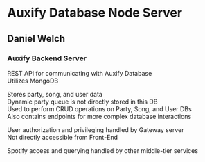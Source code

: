 # Auxify Database Node Server
## Daniel Welch

### Auxify Backend Server

REST API for communicating with Auxify Database  
Utilizes MongoDB  
  
Stores party, song, and user data  
Dynamic party queue is not directly stored in this DB  
Used to perform CRUD operations on Party, Song, and User DBs  
Also contains endpoints for more complex database interactions  
  
User authorization and privileging handled by Gateway server  
Not directly accessible from Front-End  
  
Spotify access and querying handled by other middle-tier services  
